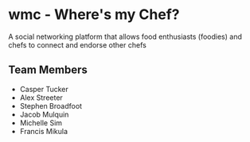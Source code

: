 wmc - Where's my Chef?
===

A social networking platform that allows food enthusiasts (foodies) and chefs to connect and endorse other chefs

Team Members
------------
* Casper Tucker
* Alex Streeter
* Stephen Broadfoot
* Jacob Mulquin
* Michelle Sim
* Francis Mikula
